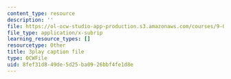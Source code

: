 ```yaml
---
content_type: resource
description: ''
file: https://ol-ocw-studio-app-production.s3.amazonaws.com/courses/9-00sc-introduction-to-psychology-fall-2011/8fef31d849de5d25ba0926bbf4fe1d8e_z9XQpjNgeBI.vtt
file_type: application/x-subrip
learning_resource_types: []
resourcetype: Other
title: 3play caption file
type: OCWFile
uid: 8fef31d8-49de-5d25-ba09-26bbf4fe1d8e
---
```

